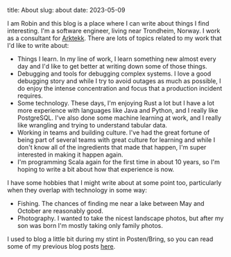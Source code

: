 title: About
slug: about
date: 2023-05-09

I am Robin and this blog is a place where I can write about things I find
interesting. I'm a software engineer, living near Trondheim, Norway. I work
as a consultant for [Arktekk](https://arktekk.no/). There are lots of topics
related to my work that I'd like to write about:

- Things I learn. In my line of work, I learn something new almost every day and
  I'd like to get better at writing down some of those things.
- Debugging and tools for debugging complex systems. I love a good debugging
  story and while I try to avoid outages as much as possible, I do enjoy the
  intense concentration and focus that a production incident requires.
- Some technology. These days, I'm enjoying Rust a lot but I have a lot more
  experience with languages like Java and Python, and I really like PostgreSQL.
  I've also done some machine learning at work, and I really like wrangling
  and trying to understand tabular data.
- Working in teams and building culture. I've had the great fortune of being
  part of several teams with great culture for learning and while I don't know
  all of the ingredients that made that happen, I'm super interested in making
  it happen again.
- I'm programming Scala again for the first time in about 10 years, so I'm
  hoping to write a bit about how that experience is now.

I have some hobbies that I might write about at some point too, particularly
when they overlap with technology in some way:

- Fishing. The chances of finding me near a lake between May and October are
  reasonably good.
- Photography. I wanted to take the nicest landscape photos, but after my son
  was born I'm mostly taking only family photos.

I used to blog a little bit during my stint in Posten/Bring, so you can read
some of my previous blog posts [here](https://developer.bring.com/blog).
